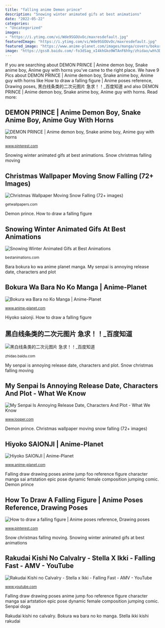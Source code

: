 ```yaml
---
title: "falling anime Demon prince"
description: "Snowing winter animated gifs at best animations"
date: "2022-05-22"
categories:
- "Uncategorized"
images:
- "https://i.ytimg.com/vi/Wde9SGOUvOc/maxresdefault.jpg"
featuredImage: "https://i.ytimg.com/vi/Wde9SGOUvOc/maxresdefault.jpg"
featured_image: "https://www.anime-planet.com/images/manga/covers/bokura-wa-bara-no-ko-18551.jpg"
image: "https://gss0.baidu.com/-fo3dSag_xI4khGko9WTAnF6hhy/zhidao/wh%3D600%2C800/sign=63471efff1deb48ffb3ca9d8c02f1611/d8f9d72a6059252d4a97999a369b033b5ab5b9a8.jpg"
---
```


If you are searching about DEMON PRINCE | Anime demon boy, Snake anime boy, Anime guy with horns you've came to the right place. We have 9 Pics about DEMON PRINCE | Anime demon boy, Snake anime boy, Anime guy with horns like How to draw a falling figure | Anime poses reference, Drawing poses, 黑白线条类的二次元图片 急求！！_百度知道 and also DEMON PRINCE | Anime demon boy, Snake anime boy, Anime guy with horns. Read more:

## DEMON PRINCE | Anime Demon Boy, Snake Anime Boy, Anime Guy With Horns

![DEMON PRINCE | Anime demon boy, Snake anime boy, Anime guy with horns](https://i.pinimg.com/736x/b2/ce/12/b2ce1252a1bd33682dc9cb1014aa86b3.jpg "Stella ikki kishi rakudai")

<small>www.pinterest.com</small>

Snowing winter animated gifs at best animations. Snow christmas falling moving

## Christmas Wallpaper Moving Snow Falling (72+ Images)

![Christmas Wallpaper Moving Snow Falling (72+ images)](http://getwallpapers.com/wallpaper/full/0/4/7/506460.jpg "Demon prince")

<small>getwallpapers.com</small>

Demon prince. How to draw a falling figure

## Snowing Winter Animated Gifs At Best Animations

![Snowing Winter Animated Gifs at Best Animations](https://bestanimations.com/Nature/winter/winter-snow-nature-animated-gif-28.gif "How to draw a falling figure")

<small>bestanimations.com</small>

Bara bokura ko wa anime planet manga. My senpai is annoying release date, characters and plot

## Bokura Wa Bara No Ko Manga | Anime-Planet

![Bokura wa Bara no Ko Manga | Anime-Planet](https://www.anime-planet.com/images/manga/covers/bokura-wa-bara-no-ko-18551.jpg "Snow winter animated gifs nature snowing rain wonderland snowflakes christmas snowy lake animation")

<small>www.anime-planet.com</small>

Hiyoko saionji. How to draw a falling figure

## 黑白线条类的二次元图片 急求！！_百度知道

![黑白线条类的二次元图片 急求！！_百度知道](https://gss0.baidu.com/-fo3dSag_xI4khGko9WTAnF6hhy/zhidao/wh%3D600%2C800/sign=63471efff1deb48ffb3ca9d8c02f1611/d8f9d72a6059252d4a97999a369b033b5ab5b9a8.jpg "My senpai is annoying release date, characters and plot")

<small>zhidao.baidu.com</small>

My senpai is annoying release date, characters and plot. Snow christmas falling moving

## My Senpai Is Annoying Release Date, Characters And Plot - What We Know

![My Senpai Is Annoying Release Date, Characters And Plot - What We Know](https://www.looper.com/img/gallery/my-senpai-is-annoying-release-date-characters-and-plot-what-we-know-so-far/intro-1624643546.jpg "Falling draw drawing poses anime jump foo reference figure character manga sai artstation epic pose dynamic female composition jumping comic")

<small>www.looper.com</small>

Demon prince. Christmas wallpaper moving snow falling (72+ images)

## Hiyoko SAIONJI | Anime-Planet

![Hiyoko SAIONJI | Anime-Planet](https://www.anime-planet.com/images/characters/hiyoko-saionji-56004.jpg "Demon oni")

<small>www.anime-planet.com</small>

Falling draw drawing poses anime jump foo reference figure character manga sai artstation epic pose dynamic female composition jumping comic. Demon prince

## How To Draw A Falling Figure | Anime Poses Reference, Drawing Poses

![How to draw a falling figure | Anime poses reference, Drawing poses](https://i.pinimg.com/736x/7f/d3/3d/7fd33dde30e58cc65c23fbbe4efed9fc--falling-pose-how-draw.jpg "Bara bokura ko wa anime planet manga")

<small>www.pinterest.com</small>

Snow christmas falling moving. Snowing winter animated gifs at best animations

## Rakudai Kishi No Calvalry - Stella X Ikki - Falling Fast - AMV - YouTube

![Rakudai Kishi no Calvalry - Stella x Ikki - Falling Fast - AMV - YouTube](https://i.ytimg.com/vi/Wde9SGOUvOc/maxresdefault.jpg "Rakudai kishi no calvalry")

<small>www.youtube.com</small>

Falling draw drawing poses anime jump foo reference figure character manga sai artstation epic pose dynamic female composition jumping comic. Senpai doga

Rakudai kishi no calvalry. Bokura wa bara no ko manga. Stella ikki kishi rakudai
